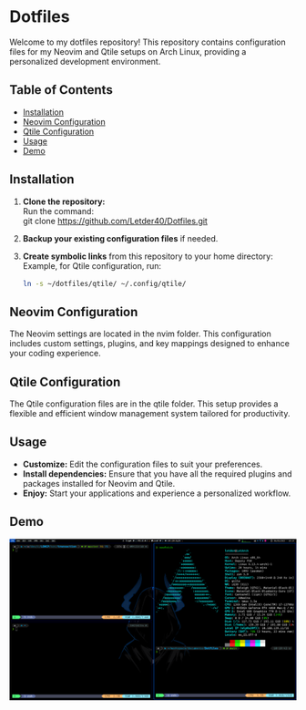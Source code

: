# Dotfiles

Welcome to my dotfiles repository! This repository contains configuration files for my Neovim and Qtile setups on Arch Linux, providing a personalized development environment.

## Table of Contents

- [Installation](#installation)
- [Neovim Configuration](#neovim-configuration)
- [Qtile Configuration](#qtile-configuration)
- [Usage](#usage)
- [Demo](#Demo)

## Installation

1. **Clone the repository:**  
   Run the command:  
   git clone https://github.com/Letder40/Dotfiles.git

2. **Backup your existing configuration files** if needed.

3. **Create symbolic links** from this repository to your home directory:  
   Example, for Qtile configuration, run:  
   ```bash
   ln -s ~/dotfiles/qtile/ ~/.config/qtile/
   ```

## Neovim Configuration

The Neovim settings are located in the nvim folder. This configuration includes custom settings, plugins, and key mappings designed to enhance your coding experience.

## Qtile Configuration

The Qtile configuration files are in the qtile folder. This setup provides a flexible and efficient window management system tailored for productivity.

## Usage

- **Customize:** Edit the configuration files to suit your preferences.
- **Install dependencies:** Ensure that you have all the required plugins and packages installed for Neovim and Qtile.
- **Enjoy:** Start your applications and experience a personalized workflow.

## Demo

![Setup Demo](./demo.png)
